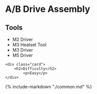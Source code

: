 # A/B Drive Assembly

<div class="grid">
    <div class="card">
        <h2>Tools</h2>
            <ul>
                <li>M2 Driver</li>
                <li>M3 Heatset Tool</li> <!-- TODO do we want to call out that it's not included? -->
                <li>M3 Driver</li> <!-- first seen slide 49 -->
                <li>M5 Driver</li> <!-- first seen slide 51 -->
                <!-- TODO what size is the set screw of the pulleys for AB Drive?  Slide 50 -->
            </ul>
    </div>

    <div class="card">
        <h2>Difficulty</h2>
            <p>Easy</p>
    </div>
</div>

{%
   include-markdown "./common.md"
%}

<script>
  queueRenderPage(12);
</script>